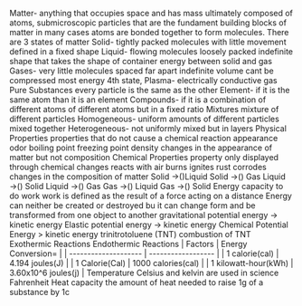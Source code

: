 Matter- anything that occupies space and has mass
	ultimately composed of atoms,
		submicroscopic particles that are the fundament building blocks of matter
		in many cases atoms are bonded together to form molecules.
	There are 3 states of matter
		Solid- tightly packed molecules with little movement
			defined in a fixed shape
		Liquid- flowing molecules
			loosely packed
			indefinite shape that takes the shape of container
			energy between solid and gas
		Gases- very little molecules spaced far apart
			indefinite volume cant be compressed
			most energy
		4th state, Plasma- electrically conductive gas
	Pure Substances
		every particle is the same as the other
			Element- if it is the same atom than it is an element
			Compounds- if it is a combination of different atoms of different atoms but in a fixed ratio
	Mixtures
		mixture of different particles
			Homogeneous- uniform amounts of different particles mixed together
			Heterogeneous- not uniformly mixed but in layers
	Physical Properties
		properties that do not cause a chemical reaction
			appearance
			odor
			boiling point
			freezing point
			density
		changes in the appearance of matter but not composition
	Chemical Properties
		property only displayed through chemical changes
			reacts with air
			burns ignites
			rust corrodes
		changes in the composition of matter
	Solid →()Liquid
		Solid →() Gas
		Liquid →() Solid
		Liquid →() Gas
		Gas →() Liquid
		Gas →() Solid
Energy
	capacity to do work
		work is defined as the result of a force acting on a distance
	Energy can neither be created or destroyed
		bu it can change form and be transformed from one object to another
		gravitational potential energy → kinetic energy
		Elastic potential energy → kinetic energy
		Chemical Potential Energy > kinetic energy
			trinitrotoluene (TNT)
				combustion of TNT
	Exothermic Reactions
	Endothermic Reactions
	| Factors              | Energy Conversion=   |
	| -------------------- | ------------------ |
	| 1 calorie(cal)       | 4.194 joules(J)    |
	| 1 Calorie(Cal)       | 1000 calories(cal) |
	| 1 kilowatt-hour(kWh) | 3.60x10^6 joules(j)                   |
	Temperature
		Celsius and kelvin are used in science
		Fahrenheit
		Heat capacity
			the amount of heat needed to raise 1g of a substance by 1c
